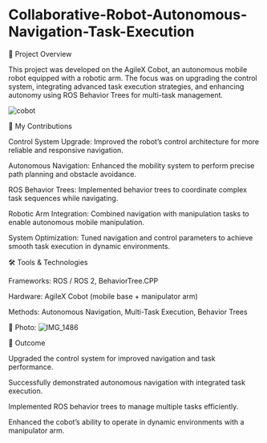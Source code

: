 # Collaborative-Robot-Autonomous-Navigation-Task-Execution

📌 Project Overview

This project was developed on the AgileX Cobot, an autonomous mobile robot equipped with a robotic arm.
The focus was on upgrading the control system, integrating advanced task execution strategies, and enhancing autonomy using ROS Behavior Trees for multi-task management.

 
 ![cobot](https://github.com/user-attachments/assets/4d0b6095-1992-4402-9531-0f81257d3ecb)




🔧 My Contributions

Control System Upgrade: Improved the robot’s control architecture for more reliable and responsive navigation.

Autonomous Navigation: Enhanced the mobility system to perform precise path planning and obstacle avoidance.

ROS Behavior Trees: Implemented behavior trees to coordinate complex task sequences while navigating.

Robotic Arm Integration: Combined navigation with manipulation tasks to enable autonomous mobile manipulation.

System Optimization: Tuned navigation and control parameters to achieve smooth task execution in dynamic environments.

🛠️ Tools & Technologies

Frameworks: ROS / ROS 2, BehaviorTree.CPP

Hardware: AgileX Cobot (mobile base + manipulator arm)

Methods: Autonomous Navigation, Multi-Task Execution, Behavior Trees

📸 Photo:
![IMG_1486](https://github.com/user-attachments/assets/fd0a895c-5ed1-449c-891c-0d7c0a427b40)






🚀 Outcome

Upgraded the control system for improved navigation and task performance.

Successfully demonstrated autonomous navigation with integrated task execution.

Implemented ROS behavior trees to manage multiple tasks efficiently.

Enhanced the cobot’s ability to operate in dynamic environments with a manipulator arm.

